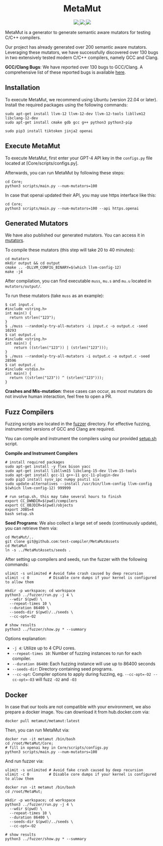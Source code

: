<p align="center">
  <h1 align="center"><strong>MetaMut</strong></h1>
</p>

<p align="center">
    <a href="https://semver.org" alt="Version">
        <img src="https://img.shields.io/badge/release-v0.1.0-blue" />
    </a>
    <a href="https://google.github.io/styleguide/javaguide.html" alt="Code style">
        <img src="https://img.shields.io/badge/style-Google-blue" />
    </a>
    <a href="https://opensource.org/licenses/MIT" alt="License">
        <img src="https://img.shields.io/github/license/test-compiler/MetaMut" />
    </a>
</p>

MetaMut is a generator to generate semantic aware mutators for testing C/C++ compilers.

Our project has already generated over 200 semantic aware mutators. Leveraging these mutators, we have successfully discovered over 130 bugs in two extensively tested modern C/C++ compilers, namely GCC and Clang.

**GCC/Clang Bugs**: We have reported over 130 bugs to GCC/Clang. A comprehensive list of these reported bugs is available [here](bugs.md).

## Installation

To execute MetaMut, we recommend using Ubuntu (version 22.04 or later).
Install the required packages using the following commands:
```
sudo apt-get install llvm-12 llvm-12-dev llvm-12-tools libllvm12  libclang-12-dev
sudo apt-get install cmake gdb gcc g++ python3 python3-pip

sudo pip3 install tiktoken jinja2 openai
```

## Execute MetaMut

To execute MetaMut, first enter your GPT-4 API key in the `configs.py` file located at [Core/scripts/configs.py].

Afterwards, you can run MetaMut by following these steps:
```
cd Core;
python3 scripts/main.py --num-mutators=100
```

In case that openai updated their API, you may use https interface like this:
```
cd Core;
python3 scripts/main.py --num-mutators=100 --api https.openai
```

## Generated Mutators

We have also published our generated mutators. You can access it in [mutators](mutators).

To compile these mutators (this step will take 20 to 40 minutes):
```
cd mutators
mkdir output && cd output
cmake .. -DLLVM_CONFIG_BINARY=$(which llvm-config-12)
make -j4
```
After compilation, you can find executable `muss`, `mu.s` and `mu.u` located in `mutators/output/`.

To run these mutators (take `muss` as an example):
```
$ cat input.c
#include <string.h>
int main() {
  return strlen("123");
}
$ ./muss --randomly-try-all-mutators -i input.c -o output.c -seed 10293
$ cat output.c
#include <string.h>
int main() {
    return ((strlen("123")) | (strlen("123")));
}
$ ./muss --randomly-try-all-mutators -i output.c -o output.c -seed 28596
$ cat output.c
#include <stdio.h>
int main() {
  return ((strlen("123")) ^ (strlen("123")));
}
```

**Crashes and Mis-mutation**: these cases can occur, as most mutators do not involve human interaction, feel free to open a PR.

## Fuzz Compilers

Fuzzing scripts are located in the [fuzzer](fuzzer) directory. For effective fuzzing, instrumented versions of GCC and Clang are required.

You can compile and instrument the compilers using our provided [setup.sh](setup.sh) script.

**Compile and Instrument Compilers**
```
# install required packages
sudo apt-get install -y flex bison yacc
sudo apt-get install libllvm15 libclang-15-dev llvm-15-tools
sudo apt-get install gcc-11 g++-11 gcc-11-plugin-dev
sudo pip3 install sysv_ipc numpy psutil six
sudo update-alternatives --install /usr/bin/llvm-config llvm-config $(which llvm-config-12) 999999

# run setup.sh, this may take several hours to finish
export CC_DWNDIR=$(pwd)/compilers
export CC_OBJDIR=$(pwd)/objects
export JOBS=4
bash setup.sh
```

**Seed Programs**:
We also collect a large set of seeds (continuously update), you can retrieve them via:
```
cd MetaMut/..
git clone git@github.com:test-compiler/MetaMutAssets
cd MetaMut
ln -s ../MetaMutAssets/seeds .
```

After setting up compilers and seeds, run the fuzzer with the following commands:
```
ulimit -s unlimited # Avoid fake crash caused by deep recursion
ulimit -c 0         # Disable core dumps if your kernel is configured to allow them

mkdir -p workspace; cd workspace
python3 ../fuzzer/run.py -j 4 \
  --wdir $(pwd) \
  --repeat-times 10 \
  --duration 86400 \
  --seeds-dir $(pwd)/../seeds \
  --cc-opt=-O2

# show results
python3 ../fuzzer/show.py * --summary
```

Options explanation:
- `-j 4`: Utilize up to 4 CPU cores.
- `--repeat-times 10`: Number of fuzzing instances to run for each compiler.
- `--duration 86400`: Each fuzzing instance will use up to 86400 seconds
- `--seeds-dir`: Directory containing seed programs.
- `--cc-opt`: Compiler options to apply during fuzzing, eg. `--cc-opt=-O2 --cc-opt=-O3` will fuzz `-O2` and `-O3`

## Docker

In case that our tools are not compatible with your environment, we also prepare a docker image.
You can download it from hub.docker.com via:
```
docker pull metamut/metamut:latest
```

Then, you can run MetaMut via:
```
docker run -it metamut /bin/bash
cd /root/MetaMut/Core;
# fill in openai key in Core/scripts/configs.py
python3 scripts/main.py --num-mutators=100
```

And run fuzzer via:
```
ulimit -s unlimited # Avoid fake crash caused by deep recursion
ulimit -c 0         # Disable core dumps if your kernel is configured to allow them

docker run -it metamut /bin/bash
cd /root/MetaMut;

mkdir -p workspace; cd workspace
python3 ../fuzzer/run.py -j 4 \
  --wdir $(pwd) \
  --repeat-times 10 \
  --duration 86400 \
  --seeds-dir $(pwd)/../seeds \
  --cc-opt=-O2

# show results
python3 ../fuzzer/show.py * --summary
```
